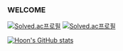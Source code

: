 ### WELCOME ###


[![Solved.ac프로필](http://mazassumnida.wtf/api/v2/generate_badge?boj={dlrudgns6})](https://solved.ac/{dlrudgns6})
[![Solved.ac프로필](http://mazassumnida.wtf/api/mini/generate_badge?boj={dlrudgns6})](https://solved.ac/{dlrudgns6})


[![Hoon's GitHub stats](https://github-readme-stats.vercel.app/api?username=Hoon-Code&show_icons=true&theme=ambient_gradient&count_private=true)](https://github.com/Hoon-Code/github-readme-stats)

